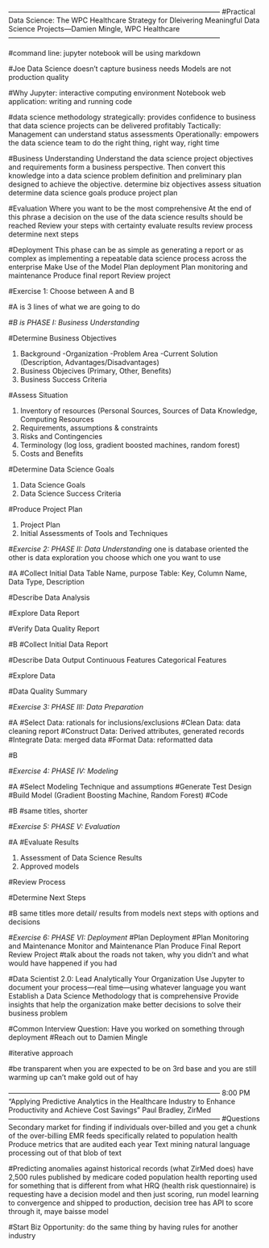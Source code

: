 ——————————————————————————————
#Practical Data Science: The WPC Healthcare Strategy for Dleivering Meaningful Data Science Projects—Damien Mingle, WPC Healthcare
——————————————————————————————

#command line: jupyter notebook
will be using markdown

#Joe Data Science
doesn’t capture business needs 
Models are not production quality

#Why Jupyter: interactive computing environment
Notebook web application: writing and running code

#data science methodology
strategically: provides confidence to business that data science projects can be delivered profitably
Tactically: Management can understand status assessments
Operationally: empowers the data science team to do the right thing, right way, right time

#Business Understanding
Understand the data science project objectives and requirements form a business perspective.  Then convert this knowledge into a data science problem definition and preliminary plan designed to achieve the objective.
determine biz objectives
assess situation
determine data science goals
produce project plan

#Evaluation
Where you want to be the most comprehensive
At the end of this phrase a decision on the use of the data science results should be reached
Review your steps with certainty
evaluate results
review process
determine next steps

#Deployment
This phase can be as simple as generating a report or as complex as implementing a repeatable data science process across the enterprise
Make Use of the Model
Plan deployment
Plan monitoring and maintenance
Produce final report
Review project

#Exercise 1:
Choose between A and B

#A is 3 lines of what we are going to do

#*B is PHASE I: Business Understanding*

#Determine Business Objectives
1. Background
-Organization
-Problem Area
-Current Solution (Description, Advantages/Disadvantages)
2. Business Objecives (Primary, Other, Benefits)
3. Business Success Criteria

#Assess Situation
1. Inventory of resources (Personal Sources, Sources of Data Knowledge, Computing Resources
2. Requirements, assumptions & constraints
3. Risks and Contingencies
4. Terminology (log loss, gradient boosted machines, random forest)
5. Costs and Benefits

#Determine Data Science Goals
1. Data Science Goals
2. Data Science Success Criteria

#Produce Project Plan
1. Project Plan
2. Initial Assessments of Tools and Techniques

#*Exercise 2: PHASE II: Data Understanding*
one is database oriented the other is data exploration you choose which one you want to use

#A
#Collect Initial Data
Table Name, purpose
Table: Key, Column Name, Data Type, Description

#Describe Data Analysis

#Explore Data Report

#Verify Data Quality Report

#B
#Collect Initial Data Report

#Describe Data Output 
Continuous Features
Categorical Features

#Explore Data

#Data Quality Summary

#*Exercise 3: PHASE III: Data Preparation*

#A
#Select Data: rationals for inclusions/exclusions
#Clean Data: data cleaning report
#Construct Data: Derived attributes, generated records
#Integrate Data: merged data
#Format Data: reformatted data

#B

#*Exercise 4: PHASE IV: Modeling*

#A
#Select Modeling Technique and assumptions
#Generate Test Design
#Build Model (Gradient Boosting Machine, Random Forest)
#Code

#B
#same titles, shorter

#*Exercise 5: PHASE V: Evaluation*

#A
#Evaluate Results
1. Assessment of Data Science Results
2. Approved models

#Review Process

#Determine Next Steps

#B
same titles more detail/ results from models
next steps with options and decisions

#*Exercise 6: PHASE VI: Deployment*
#Plan Deployment
#Plan Monitoring and Maintenance
Monitor and Maintenance Plan
Produce Final Report
Review Project
#talk about the roads not taken, why you didn’t and what would have happened if you had
 
#Data Scientist 2.0: Lead Analytically Your Organization
Use Jupyter to document your process—real time—using whatever language you want
Establish a Data Science Methodology that is comprehensive
Provide insights that help the organization make better decisions to solve their business problem

#Common Interview Question: Have you worked on something through deployment
#Reach out to Damien Mingle

#iterative approach

#be transparent when you are expected to be on 3rd base and you are still warming up
can’t make gold out of hay

——————————————————————————————
8:00 PM “Applying Predictive Analytics in the Healthcare Industry to Enhance Productivity and Achieve Cost Savings” Paul Bradley, ZirMed
——————————————————————————————
#Questions
Secondary market for finding if individuals over-billed and you get a chunk of the over-billing
EMR feeds specifically related to population health
Produce metrics that are audited each year
Text mining natural language processing out of that blob of text

#Predicting anomalies against historical records (what ZirMed does)
have 2,500 rules published by medicare coded
population health reporting used for something that is different from what HRQ (health risk questionnaire) is requesting
have a decision model and then just scoring, run model learning to convergence and shipped to production, decision tree has API to score through it, maye baisse model

#Start Biz Opportunity: do the same thing by having rules for another industry
